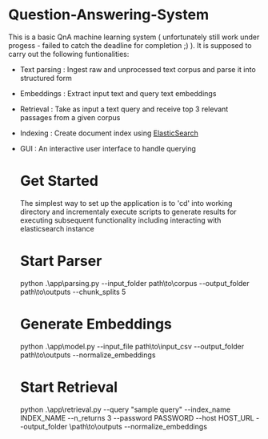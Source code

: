 # Question-Answering-System

This is a basic QnA machine learning system ( unfortunately still work under progess - failed to catch the deadline for completion ;) ).
It is supposed to carry out the following funtionalities:

* Text parsing : Ingest raw and unprocessed text corpus and parse it into structured form
* Embeddings : Extract input text and query text embeddings
* Retrieval : Take as input a text query and receive top 3 relevant passages from a given corpus
* Indexing : Create document index using [ElasticSearch](https://github.com/elastic/elasticsearch-py)
* GUI : An interactive user interface to handle querying

  # Get Started

  The simplest way to set up the application is to 'cd' into working directory and incrementaly execute scripts to generate results for executing subsequent functionality including interacting with elasticsearch instance

  # Start Parser
  
  python .\app\parsing.py --input_folder path\to\corpus --output_folder path\to\outputs --chunk_splits 5

  # Generate Embeddings
  
  python .\app\model.py --input_file path\to\input_csv --output_folder path\to\outputs --normalize_embeddings

  # Start Retrieval
  
  python .\app\retrieval.py --query "sample query" --index_name INDEX_NAME --n_returns 3 --password PASSWORD --host HOST_URL --output_folder \path\to\outputs --normalize_embeddings 
